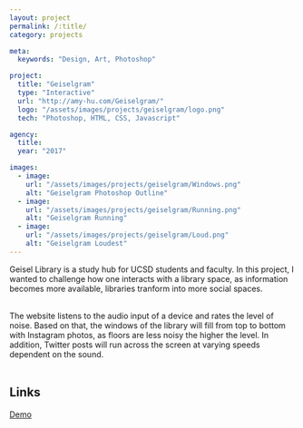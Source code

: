 ```yaml
---
layout: project
permalink: /:title/
category: projects

meta:
  keywords: "Design, Art, Photoshop"

project:
  title: "Geiselgram"
  type: "Interactive"
  url: "http://amy-hu.com/Geiselgram/"
  logo: "/assets/images/projects/geiselgram/logo.png"
  tech: "Photoshop, HTML, CSS, Javascript"

agency:
  title: 
  year: "2017"

images:
  - image:
    url: "/assets/images/projects/geiselgram/Windows.png"
    alt: "Geiselgram Photoshop Outline"
  - image:
    url: "/assets/images/projects/geiselgram/Running.png"
    alt: "Geiselgram Running"
  - image:
    url: "/assets/images/projects/geiselgram/Loud.png"
    alt: "Geiselgram Loudest"
---
```

<p>Geisel Library is a study hub for UCSD students and faculty. In this project, I wanted to challenge how one interacts with a library space, as information becomes more available, libraries tranform into more social spaces. <br><br>

The website listens to the audio input of a device and rates the level of noise. Based on that, the windows of the library will fill from top to bottom with Instagram photos, as floors are less noisy the higher the level. In addition, Twitter posts will run across the screen at varying speeds dependent on the sound. <br><br>
</p>

<h2>Links</h2> <p>
<a href="http://amy-hu.com/Geiselgram/">Demo</a><br>

</p>
